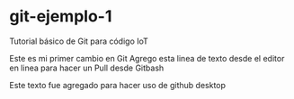 # git-ejemplo-1
Tutorial básico de Git para código IoT

Este es mi primer cambio en Git
Agrego esta linea de texto desde el editor en linea para hacer un Pull desde Gitbash

Este texto fue agregado para hacer uso de github desktop
